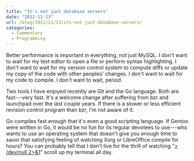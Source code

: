 ```yaml
---
title: "It's not just database servers"
date: "2012-11-13"
url: /blog/2012/11/13/its-not-just-database-servers/
categories:
  - Commentary
  - Programming
---
```

Better performance is important in everything, not just MySQL. I don't want to wait for my text editor to open a file or perform syntax highlighting. I don't want to wait for my version control system to compute diffs or update my copy of the code with other peoples' changes. I don't want to wait for my code to compile. I don't want to wait, period.

Two tools I have enjoyed recently are Git and the Go language. Both are fast---very fast. It's a welcome change after suffering from bzr and launchpad over the last couple years. If there is a slower or less efficient revision control program than bzr, I'm not aware of it.

Go compiles fast enough that it's even a good scripting language. If Gentoo were written in Go, it would be no fun for its regular devotees to use---who wants to use an operating system that doesn't give you enough time to savor that satisfying feeling of watching Xorg or LibreOffice compile for hours? You can probably tell that I don't live for the thrill of watching "[> /dev/null 2>&1](/blog/2006/06/06/what-does-devnull-21-mean/)" scroll up my terminal all day.



